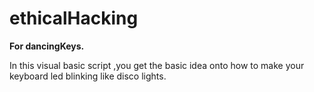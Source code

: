 # ethicalHacking

**For dancingKeys.**

In this visual basic script ,you get the basic idea onto how to make your keyboard led blinking like disco lights.
